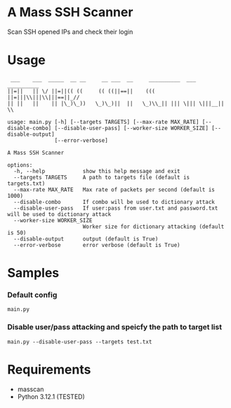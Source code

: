 # A Mass SSH Scanner
Scan SSH opened IPs and check their login

# Usage
```
 ___    ___  _____  __ __     __ ___  __     __________  ___  __________ 
||=||   || \/ ||=||(( ((     (( ((||==||    (((  ||=|||\\|||\\|||==||_// 
|| ||   ||    || |\_)\_))   \_)\_)||  ||   \_)\\_|| ||| \||| \|||__|| \\

usage: main.py [-h] [--targets TARGETS] [--max-rate MAX_RATE] [--disable-combo] [--disable-user-pass] [--worker-size WORKER_SIZE] [--disable-output]
               [--error-verbose]

A Mass SSH Scanner

options:
  -h, --help            show this help message and exit
  --targets TARGETS     A path to targets file (default is targets.txt)
  --max-rate MAX_RATE   Max rate of packets per second (default is 1000)
  --disable-combo       If combo will be used to dictionary attack
  --disable-user-pass   If user:pass from user.txt and password.txt will be used to dictionary attack
  --worker-size WORKER_SIZE
                        Worker size for dictionary attacking (default is 50)
  --disable-output      output (default is True)
  --error-verbose       error verbose (default is True)
```

# Samples
### Default config
```
main.py
```
### Disable user/pass attacking and speicfy the path to target list
```
main.py --disable-user-pass --targets test.txt
```

# Requirements
- masscan
- Python 3.12.1 (TESTED)
